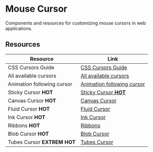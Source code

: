 # Mouse Cursor

Components and resources for customizing mouse cursors in web applications.

## Resources

| Resource | Link |
|---|---|
| CSS Cursors Guide | [CSS Cursors Guide](https://css-tricks.com/using-css-cursors/) |
| All available cursors | [All available cursors](https://codepen.io/chriscoyier/pen/uCwfB) |
| Animation following cursor | [Animation following cursor](https://codepen.io/tamm/pen/LIFam) |
| Sticky Cursor **HOT** | [Sticky Cursor **HOT**](https://codepen.io/dev_loop/pen/abxJMxL) |
| Canvas Cursor **HOT** | [Canvas Cursor](https://www.edilozi.pro/docs/components/canvas-cursor) |
| Fluid Cursor **HOT** | [Fluid Cursor](https://www.edilozi.pro/docs/components/fluid-cursor) |
| Ink Cursor **HOT** | [Ink Cursor](https://www.edilozi.pro/docs/components/ink-cursor) |
| Ribbons **HOT** | [Ribbons](https://www.reactbits.dev/animations/ribbons) |
| Blob Cursor **HOT** | [Blob Cursor](https://www.reactbits.dev/animations/blob-cursor) | 
| Tubes Cursor **EXTREM HOT** | [Tubes Cursor](https://codepen.io/soju22/pen/qEbdVjK) | 


